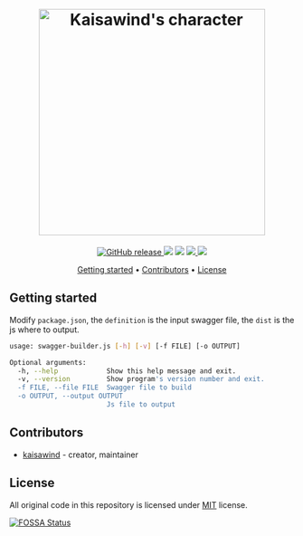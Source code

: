 <h1 align="center">
  <br>
  <img src="https://repository-images.githubusercontent.com/167809029/27811780-98cd-11e9-9d47-18889b196016" alt="Kaisawind's character" width="400">
  <br>
</h1>

<p align="center">
  <a href="https://github.com/kaisawind/swagger-builder/releases">
    <img src="https://img.shields.io/github/release/kaisawind/swagger-builder.svg" alt="GitHub release">
  </a>
  <img src="https://img.shields.io/badge/node-%3E%3D8.9-blue.svg" />
  <img src="https://img.shields.io/badge/npm-%3E%3D%203.0.0-blue.svg" />
  <a href="https://travis-ci.com/kaisawind/swagger-builder">
    <img src="https://travis-ci.com/kaisawind/swagger-builder.svg?token=zAYkhFNqwBwmfWpeEt2s&branch=master">
  </a>
  <a href="https://app.fossa.com/projects/git%2Bgithub.com%2Fkaisawind%2Fswagger-builder?ref=badge_shield">
    <img src="https://app.fossa.com/api/projects/git%2Bgithub.com%2Fkaisawind%2Fswagger-builder.svg?type=shield">
  </a>
</p>

<p align="center">
  <a href="#getting-started">Getting started</a> •
  <a href="#contributors">Contributors</a> •
  <a href="#license">License</a>
</p>

## Getting started

Modify `package.json`, the `definition` is the input swagger file, the `dist` is the js where to output.

```bash
usage: swagger-builder.js [-h] [-v] [-f FILE] [-o OUTPUT]

Optional arguments:
  -h, --help            Show this help message and exit.
  -v, --version         Show program's version number and exit.
  -f FILE, --file FILE  Swagger file to build
  -o OUTPUT, --output OUTPUT
                        Js file to output
```

## Contributors
- [kaisawind](https://github.com/kaisawind) - creator, maintainer

## License

All original code in this repository is licensed under [MIT](https://github.com/kaisawind/swagger-builder/blob/master/LICENSE) license.

[![FOSSA Status](https://app.fossa.com/api/projects/git%2Bgithub.com%2Fkaisawind%2Fswagger-builder.svg?type=large)](https://app.fossa.com/projects/git%2Bgithub.com%2Fkaisawind%2Ffile-manager?ref=badge_large)

